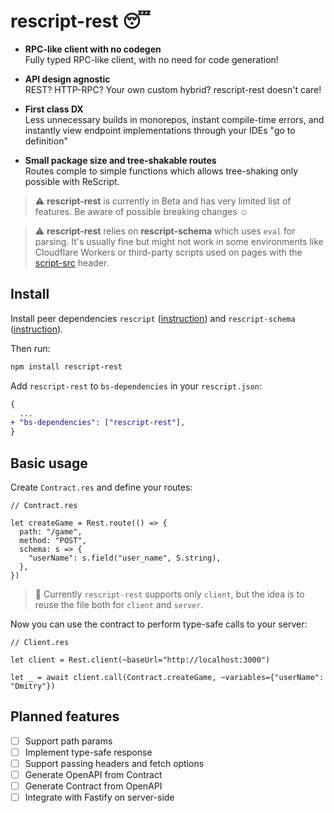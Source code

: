# rescript-rest 😴

- **RPC-like client with no codegen**  
  Fully typed RPC-like client, with no need for code generation!

- **API design agnostic**  
  REST? HTTP-RPC? Your own custom hybrid? rescript-rest doesn't care!

- **First class DX**  
  Less unnecessary builds in monorepos, instant compile-time errors, and instantly view endpoint implementations through your IDEs "go to definition"

- **Small package size and tree-shakable routes**  
  Routes comple to simple functions which allows tree-shaking only possible with ReScript.

> ⚠️ **rescript-rest** is currently in Beta and has very limited list of features. Be aware of possible breaking changes ☺️

> ⚠️ **rescript-rest** relies on **rescript-schema** which uses `eval` for parsing. It's usually fine but might not work in some environments like Cloudflare Workers or third-party scripts used on pages with the [script-src](https://developer.mozilla.org/en-US/docs/Web/HTTP/Headers/Content-Security-Policy/script-src) header.

## Install

Install peer dependencies `rescript` ([instruction](https://rescript-lang.org/docs/manual/latest/installation)) and `rescript-schema` ([instruction](https://github.com/DZakh/rescript-schema/blob/main/docs/rescript-usage.md#install)).

Then run:

```sh
npm install rescript-rest
```

Add `rescript-rest` to `bs-dependencies` in your `rescript.json`:

```diff
{
  ...
+ "bs-dependencies": ["rescript-rest"],
}
```

## Basic usage

Create `Contract.res` and define your routes:

```rescript
// Contract.res

let createGame = Rest.route(() => {
  path: "/game",
  method: "POST",
  schema: s => {
    "userName": s.field("user_name", S.string),
  },
})
```

> 🧠 Currently `rescript-rest` supports only `client`, but the idea is to reuse the file both for `client` and `server`.

Now you can use the contract to perform type-safe calls to your server:

```rescript
// Client.res

let client = Rest.client(~baseUrl="http://localhost:3000")

let _ = await client.call(Contract.createGame, ~variables={"userName": "Dmitry"})
```

## Planned features

- [ ] Support path params
- [ ] Implement type-safe response
- [ ] Support passing headers and fetch options
- [ ] Generate OpenAPI from Contract
- [ ] Generate Contract from OpenAPI
- [ ] Integrate with Fastify on server-side
